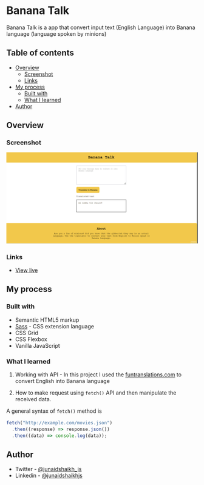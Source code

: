 # Banana Talk

Banana Talk is a app that convert input text (English Language) into Banana language (language spoken by minions)

## Table of contents

- [Overview](#overview)
  - [Screenshot](#screenshot)
  - [Links](#links)
- [My process](#my-process)
  - [Built with](#built-with)
  - [What I learned](#what-i-learned)
- [Author](#author)

## Overview

### Screenshot

![preview of project](./preview.gif)

### Links

- [View live](https://translate-into-banana.netlify.app/)

## My process

### Built with

- Semantic HTML5 markup
- [Sass](https://sass-lang.com/) - CSS extension language
- CSS Grid
- CSS Flexbox
- Vanilla JavaScript

### What I learned

1. Working with API - In this project I used the [funtranslations.com](https://funtranslations.com/) to convert English into Banana language

2. How to make request using `fetch()` API and then manipulate the received data.

A general syntax of `fetch()` method is

```js
fetch("http://example.com/movies.json")
  .then((response) => response.json())
  .then((data) => console.log(data));
```

## Author

- Twitter - [@junaidshaikh_js](https://twitter.com/junaidshaikh_js)
- Linkedin - [@junaidshaikhjs](https://www.linkedin.com/in/junaidshaikhjs/)
